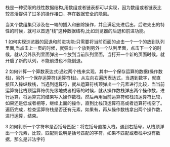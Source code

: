 栈是一种受限的线性数据结构,用数组或者链表都可以实现，因为数组或者链表比较灵活提供了过多的操作接口，存在数据安全的隐患。

当某个数组集只涉及在一端的插入和删除操作，并且满足先进后出，后进先出的特性的时候，就可以首选"栈"这种数据结构,比如浏览器的后退和前进功能。

1  如何实现浏览器的回退和前进功能:只需要将当前页面的点击一个一个的放到队列里面,当点击上一页的时候，就弹出一个放到另外一个队列里面，点击下一个的时候，就从另外队列里面弹出一个放到当前队列里面，当打开一个新的页面时候，就开启了新的队列，不能前进也不能倒退。

2  如何计算一个算数表达式:通过两个栈来实现，其中一个保存运算的数据(操作数栈)，另外一个保存运算符(运算符栈)。从左向右遍历表达式，当遇到数字，就直接压入操纵数栈，当遇到运算符，就从运算符栈顶弹出一个元素进行比较，当当前运算符比栈顶运算符优先级地或者相等的时候，就从操作数栈弹出两个操作数，进行运算，将运算完的结果写入操作数栈，然后再用当前运算符和栈顶运算符比较，如果还是低或者相等，继续上面的操作，直到比栈顶运算符高或者运算符栈空了。遍历完成，检查运算符栈是否还有元素，如果有，再从操作数栈拿出两个操作数，进行运算，结束。

3 如何判断一个字符串是否括号匹配：将左括号直接入栈，遇到右括号，从栈顶弹出一个元素，比较，匹配则说明是括号匹配的字符，如果不匹配或者栈中没有数据，那么是非法字符